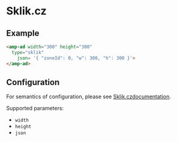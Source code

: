 <!---
Copyright 2016 The AMP HTML Authors. All Rights Reserved.

Licensed under the Apache License, Version 2.0 (the "License");
you may not use this file except in compliance with the License.
You may obtain a copy of the License at

  http://www.apache.org/licenses/LICENSE-2.0

Unless required by applicable law or agreed to in writing, software
distributed under the License is distributed on an "AS-IS" BASIS,
WITHOUT WARRANTIES OR CONDITIONS OF ANY KIND, either express or implied.
See the License for the specific language governing permissions and
limitations under the License.
-->

# Sklik.cz

## Example

```html
<amp-ad width="300" height="300"
  type="sklik"
	json= '{ "zoneId": 0, "w": 300, "h": 300 }'>
</amp-ad>
```

## Configuration

For semantics of configuration, please see [Sklik.czdocumentation](https://napoveda.sklik.cz/partner/reklamni-kod/).

Supported parameters:

- `width`
- `height`
- `json`

